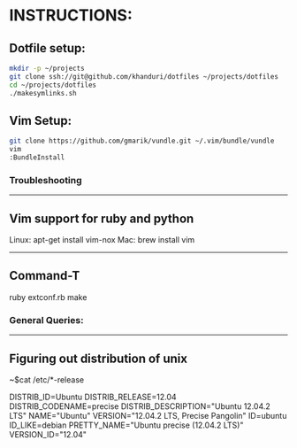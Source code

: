 # INSTRUCTIONS:

## Dotfile setup:

```bash
mkdir -p ~/projects
git clone ssh://git@github.com/khanduri/dotfiles ~/projects/dotfiles
cd ~/projects/dotfiles
./makesymlinks.sh
```

## Vim Setup:

```bash
git clone https://github.com/gmarik/vundle.git ~/.vim/bundle/vundle
vim
:BundleInstall
```

### Troubleshooting

----------------------------------
Vim support for ruby and python
----------------------------------
Linux: apt-get install vim-nox 
Mac: brew install vim


----------------------------------
Command-T 
----------------------------------
ruby extconf.rb 
make



### General Queries:
----------------------------------
Figuring out distribution of unix
----------------------------------
~$cat /etc/*-release

DISTRIB_ID=Ubuntu
DISTRIB_RELEASE=12.04
DISTRIB_CODENAME=precise
DISTRIB_DESCRIPTION="Ubuntu 12.04.2 LTS"
NAME="Ubuntu"
VERSION="12.04.2 LTS, Precise Pangolin"
ID=ubuntu
ID_LIKE=debian
PRETTY_NAME="Ubuntu precise (12.04.2 LTS)"
VERSION_ID="12.04"





